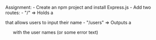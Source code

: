 Assignment: 
    - Create an npm project and install Express.js
    - Add two routes:
        - "/" => Holds a <form> that allows users to input their name
        - "/users" => Outputs a <ul> with the user names (or some error text)